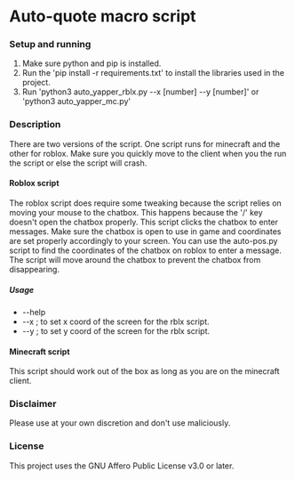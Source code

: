 # Auto-quote macro script

### Setup and running

1. Make sure python and pip is installed.
2. Run the 'pip install -r requirements.txt' to install the libraries used in the project.
3. Run 'python3 auto_yapper_rblx.py --x [number] --y [number]' or 'python3 auto_yapper_mc.py'

### Description

There are two versions of the script. One script runs for minecraft and the other for roblox. Make sure you quickly move to the client when you the run the script or else the script will crash.

#### Roblox script

The roblox script does require some tweaking because the script relies on moving your mouse to the chatbox. This happens because the '/' key doesn't open the chatbox properly. This script clicks the chatbox to enter messages. Make sure the chatbox is open to use in game and coordinates are set properly accordingly to your screen. You can use the auto-pos.py script to find the coordinates of the chatbox on roblox to enter a message. The script will move around the chatbox to prevent the chatbox from disappearing.

##### Usage

* --help
* --x ; to set x coord of the screen for the rblx script.
* --y ; to set y coord of the screen for the rblx script.

#### Minecraft script

This script should work out of the box as long as you are on the minecraft client.

### Disclaimer

Please use at your own discretion and don't use maliciously.

### License

This project uses the GNU Affero Public License v3.0 or later.